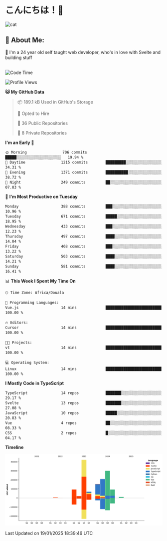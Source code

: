 

# こんにちは！🙂  
![cat](https://github.com/michaelnji/michaelnji/assets/73862378/606e99e9-2c18-4853-8722-991e4af8eae6)

## 💫 About Me:
🙂 I'm a 24 year old self taught web developer, who's in love with Svelte and building stuff <br><br>

<!--START_SECTION:waka-->
![Code Time](http://img.shields.io/badge/Code%20Time-1%2C209%20hrs%2032%20mins-blue)

![Profile Views](http://img.shields.io/badge/Profile%20Views-0-blue)

**🐱 My GitHub Data** 

> 📦 189.1 kB Used in GitHub's Storage 
 > 
> 💼 Opted to Hire
 > 
> 📜 36 Public Repositories 
 > 
> 🔑 8 Private Repositories 
 > 
**I'm an Early 🐤** 

```text
🌞 Morning                706 commits         █████░░░░░░░░░░░░░░░░░░░░   19.94 % 
🌆 Daytime                1215 commits        █████████░░░░░░░░░░░░░░░░   34.31 % 
🌃 Evening                1371 commits        ██████████░░░░░░░░░░░░░░░   38.72 % 
🌙 Night                  249 commits         ██░░░░░░░░░░░░░░░░░░░░░░░   07.03 % 
```
📅 **I'm Most Productive on Tuesday** 

```text
Monday                   388 commits         ███░░░░░░░░░░░░░░░░░░░░░░   10.96 % 
Tuesday                  671 commits         █████░░░░░░░░░░░░░░░░░░░░   18.95 % 
Wednesday                433 commits         ███░░░░░░░░░░░░░░░░░░░░░░   12.23 % 
Thursday                 497 commits         ████░░░░░░░░░░░░░░░░░░░░░   14.04 % 
Friday                   468 commits         ███░░░░░░░░░░░░░░░░░░░░░░   13.22 % 
Saturday                 503 commits         ████░░░░░░░░░░░░░░░░░░░░░   14.21 % 
Sunday                   581 commits         ████░░░░░░░░░░░░░░░░░░░░░   16.41 % 
```


📊 **This Week I Spent My Time On** 

```text
🕑︎ Time Zone: Africa/Douala

💬 Programming Languages: 
Vue.js                   14 mins             █████████████████████████   100.00 % 

🔥 Editors: 
Cursor                   14 mins             █████████████████████████   100.00 % 

🐱‍💻 Projects: 
vt                       14 mins             █████████████████████████   100.00 % 

💻 Operating System: 
Linux                    14 mins             █████████████████████████   100.00 % 
```

**I Mostly Code in TypeScript** 

```text
TypeScript               14 repos            ███████░░░░░░░░░░░░░░░░░░   29.17 % 
Svelte                   13 repos            ███████░░░░░░░░░░░░░░░░░░   27.08 % 
JavaScript               10 repos            █████░░░░░░░░░░░░░░░░░░░░   20.83 % 
Vue                      4 repos             ██░░░░░░░░░░░░░░░░░░░░░░░   08.33 % 
CSS                      2 repos             █░░░░░░░░░░░░░░░░░░░░░░░░   04.17 % 
```



**Timeline**

![Lines of Code chart](https://raw.githubusercontent.com/michaelnji/michaelnji/main/assets/bar_graph.png)


 Last Updated on 19/01/2025 18:39:46 UTC
<!--END_SECTION:waka-->
